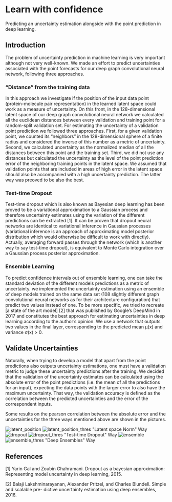 # Learn with confidence
Predicting an uncertainty estimation alongside with the point prediction in deep learning.

## Introduction
The problem of uncertainty prediction in machine learning is very important although not very
well-known. We made an effort to predict uncertainties associated with the point forecasts for our deep graph convolutional neural network, following three approaches.

### “Distance” from the training data 
In this approach we investigate if the position of the input data point (protein-molecule pair representation) in the learned latent space could work as a measure of uncertainty.
On this front, in the 128-dimensional latent space of our deep graph convolutional neural network we calculated all the euclidean distances between every validation and training point for a random-split validation set. For estimating the uncertainty of a validation point prediction we followed three approaches. First, for a given validation point, we counted its “neighbors” in the 128-dimensional sphere of a finite radius and considered the inverse of this number as a metric of uncertainty. Second, we calculated uncertainty as the normalized median of all the distances between this point and the training set. Third, we did not use any distances but calculated the uncertainty as the level of the point prediction error of the neighboring training points in the latent space. We assumed that validation points that are included in areas of high error in the latent space should also be accompanied with a high uncertainty prediction. The latter way was preoved to be also the best.

### Test-time Dropout
Test-time dropout which is also known as Bayesian deep learning has been proved to be a variational approximation to a Gaussian process and therefore uncertainty estimates using the variation of the different predictions can be extracted [1]. It can be proven that dropout neural networks are identical to variational inference in Gaussian processes (variational inference is an approach of approximating model posterior distribution which would otherwise be difficult to work with directly). Actually, averaging forward passes through the network (which is another way to say test-time dropout), is equivalent to Monte Carlo integration over a Gaussian process posterior approximation.

### Ensemble Learning
To predict confidence intervals out of ensemble learning, one can take the standard deviation of the different models predictions as a metric of uncertainty. we implemented the uncertainty estimation using an ensemble of deep models trained on the same data set (108 slightly different graph convolutional neural networks as for their architecture configuration) that predict two values instead of one. To be more specific, we tried to recreate [a state of the art model] [2] that was published by Google’s DeepMind in 2017 and constitutes the best approach for estimating uncertainties in deep learning according to the author’s opinion. We use a network that outputs two values in the final layer, corresponding to the predicted mean μ(x) and variance σ(x) > 0. 

## Validate Uncertainties
Naturally, when trying to develop a model that apart from the point predictions also outputs uncertainty estimations, one must have a validation metric to judge these uncertainty predictions after the training. We decided that the validation of the uncertainty estimates can be calculated using the absolute error of the point predictions (i.e. the mean of all the predictions for an input), expecting the data points with the larger error to also have the maximum uncertainty. That way, the validation accuracy is defined as the correlation between the predicted uncertainties and the error of the correspondent inputs.

Some results on the pearson correlation between the absolute error and the uncertainties for the three ways mentioned above are shown in the pictures.

![latent_position](https://user-images.githubusercontent.com/34557164/60582237-133b8f80-9d91-11e9-8c93-129d6d96dc39.png)
![latent_position_thres](https://user-images.githubusercontent.com/34557164/60596454-b9978d00-9db1-11e9-81e6-3185851d9428.png)
"Latent space Norm" Way
![dropout](https://user-images.githubusercontent.com/34557164/60582234-133b8f80-9d91-11e9-8b3c-c4a3a20b8a51.png)
![dropout_thres](https://user-images.githubusercontent.com/34557164/60596452-b8fef680-9db1-11e9-99f3-b8160b3c775f.png)
"Test-time Dropout" Way
![ensemble](https://user-images.githubusercontent.com/34557164/60582236-133b8f80-9d91-11e9-82f1-165b9cc60112.png)
![ensemble_thres](https://user-images.githubusercontent.com/34557164/60596453-b8fef680-9db1-11e9-8bc4-23146fe77e18.png)
"Deep Ensembles" Way






## References

[1] Yarin Gal and Zoubin Ghahramani. Dropout as a bayesian approximation: Representing model
uncertainty in deep learning, 2015.

[2] Balaji Lakshminarayanan, Alexander Pritzel, and Charles Blundell. Simple and scalable pre-
dictive uncertainty estimation using deep ensembles, 2016.
